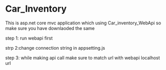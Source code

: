 # Car_Inventory

This is asp.net core mvc application which using Car_inventory_WebApi 
so make sure you have downlaoded the same 

step 1: run webapi first

strp 2:change connection string in appsetting.js

step 3: while making api call make sure to match url with webapi localhost url
